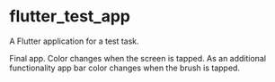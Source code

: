# flutter_test_app

A Flutter application for a test task.

Final app. Color changes when the screen is tapped.
As an additional functionality app bar color changes when the brush is tapped.



